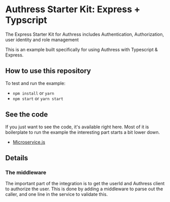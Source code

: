 # Authress Starter Kit: Express + Typscript
The Express Starter Kit for Authress includes Authentication, Authorization, user identity and role management

This is an example built specifically for using Authress with Typescript & Express.

## How to use this repository

To test and run the example:
* `npm install` or `yarn`
* `npm start` or `yarn start`

## See the code
If you just want to see the code, it's available right here. Most of it is boilerplate to run the example the interesting part starts a bit lower down.

* [Microservice.js](./src/index.ts#L43)

## Details

### The middleware
The important part of the integration is to get the userId and Authress client to authorize the user. This is done by adding a middleware to parse out the caller, and one line in the service to validate this.
